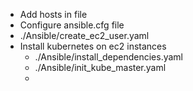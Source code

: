 


- Add hosts in file
- Configure ansible.cfg file
- ./Ansible/create_ec2_user.yaml
- Install kubernetes on ec2 instances
    - ./Ansible/install_dependencies.yaml
    - ./Ansible/init_kube_master.yaml
    - 